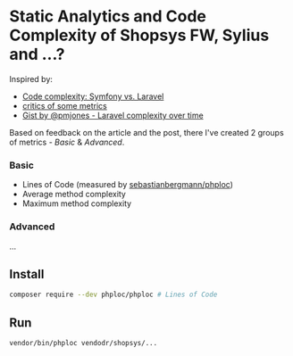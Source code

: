 # Static Analytics and Code Complexity of Shopsys FW, Sylius and ...? 

Inspired by:

- [Code complexity: Symfony vs. Laravel](https://medium.com/@taylorotwell/measuring-code-complexity-64356da605f9)
- [critics of some metrics](https://news.ycombinator.com/item?id=13364649)
- [Gist by @pmjones - Laravel complexity over time](https://gist.github.com/pmjones/20109b503a4636fc58046382e7dece75)  

Based on feedback on the article and the post, there I've created 2 groups of metrics - *Basic* & *Advanced*.

### Basic

- Lines of Code (measured by [sebastianbergmann/phploc](https://github.com/sebastianbergmann/phploc))
- Average method complexity
- Maximum method complexity

### Advanced

...


## Install

```bash
composer require --dev phploc/phploc # Lines of Code
```

## Run

```bash
vendor/bin/phploc vendodr/shopsys/...
```
